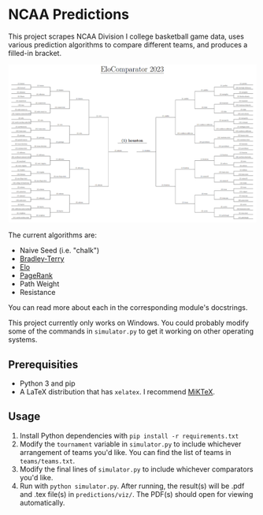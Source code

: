 # NCAA Predictions

This project scrapes NCAA Division I college basketball game data, uses various prediction algorithms to compare different teams, and produces a filled-in bracket.

![example-bracket](./docs/example_bracket.png)

The current algorithms are:

* Naive Seed (i.e. "chalk")
* [Bradley-Terry](https://en.wikipedia.org/wiki/Bradley%E2%80%93Terry_model)
* [Elo](https://en.wikipedia.org/wiki/Elo_rating_system)
* [PageRank](https://en.wikipedia.org/wiki/PageRank)
* Path Weight
* Resistance

You can read more about each in the corresponding module's docstrings.

This project currently only works on Windows.
You could probably modify some of the commands in `simulator.py` to get it working on other operating systems.

## Prerequisities

* Python 3 and pip
* A LaTeX distribution that has `xelatex`.
I recommend [MiKTeX](https://miktex.org/).

## Usage

1. Install Python dependencies with `pip install -r requirements.txt`
2. Modify the `tournament` variable in `simulator.py` to include whichever arrangement of teams you'd like.
You can find the list of teams in `teams/teams.txt`.
3. Modify the final lines of `simulator.py` to include whichever comparators you'd like.
4. Run with `python simulator.py`.
After running, the result(s) will be .pdf and .tex file(s) in `predictions/viz/`.
The PDF(s) should open for viewing automatically.
